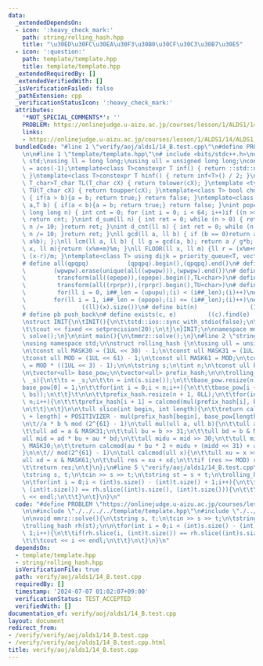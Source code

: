 ```yaml
---
data:
  _extendedDependsOn:
  - icon: ':heavy_check_mark:'
    path: string/rolling_hash.hpp
    title: "\u30ED\u30FC\u30EA\u30F3\u30B0\u30CF\u30C3\u30B7\u30E5"
  - icon: ':question:'
    path: template/template.hpp
    title: template/template.hpp
  _extendedRequiredBy: []
  _extendedVerifiedWith: []
  _isVerificationFailed: false
  _pathExtension: cpp
  _verificationStatusIcon: ':heavy_check_mark:'
  attributes:
    '*NOT_SPECIAL_COMMENTS*': ''
    PROBLEM: https://onlinejudge.u-aizu.ac.jp/courses/lesson/1/ALDS1/14/ALDS1_14_B
    links:
    - https://onlinejudge.u-aizu.ac.jp/courses/lesson/1/ALDS1/14/ALDS1_14_B
  bundledCode: "#line 1 \"verify/aoj/alds1/14_B.test.cpp\"\n#define PROBLEM \"https://onlinejudge.u-aizu.ac.jp/courses/lesson/1/ALDS1/14/ALDS1_14_B\"\
    \n\n#line 1 \"template/template.hpp\"\n# include <bits/stdc++.h>\nusing namespace\
    \ std;\nusing ll = long long;\nusing ull = unsigned long long;\nconst double pi\
    \ = acos(-1);\ntemplate<class T>constexpr T inf() { return ::std::numeric_limits<T>::max();\
    \ }\ntemplate<class T>constexpr T hinf() { return inf<T>() / 2; }\ntemplate <typename\
    \ T_char>T_char TL(T_char cX) { return tolower(cX); }\ntemplate <typename T_char>T_char\
    \ TU(T_char cX) { return toupper(cX); }\ntemplate<class T> bool chmin(T& a,T b)\
    \ { if(a > b){a = b; return true;} return false; }\ntemplate<class T> bool chmax(T&\
    \ a,T b) { if(a < b){a = b; return true;} return false; }\nint popcnt(unsigned\
    \ long long n) { int cnt = 0; for (int i = 0; i < 64; i++)if ((n >> i) & 1)cnt++;\
    \ return cnt; }\nint d_sum(ll n) { int ret = 0; while (n > 0) { ret += n % 10;\
    \ n /= 10; }return ret; }\nint d_cnt(ll n) { int ret = 0; while (n > 0) { ret++;\
    \ n /= 10; }return ret; }\nll gcd(ll a, ll b) { if (b == 0)return a; return gcd(b,\
    \ a%b); };\nll lcm(ll a, ll b) { ll g = gcd(a, b); return a / g*b; };\nll MOD(ll\
    \ x, ll m){return (x%m+m)%m; }\nll FLOOR(ll x, ll m) {ll r = (x%m+m)%m; return\
    \ (x-r)/m; }\ntemplate<class T> using dijk = priority_queue<T, vector<T>, greater<T>>;\n\
    # define all(qpqpq)           (qpqpq).begin(),(qpqpq).end()\n# define UNIQUE(wpwpw)\
    \        (wpwpw).erase(unique(all((wpwpw))),(wpwpw).end())\n# define LOWER(epepe)\
    \         transform(all((epepe)),(epepe).begin(),TL<char>)\n# define UPPER(rprpr)\
    \         transform(all((rprpr)),(rprpr).begin(),TU<char>)\n# define rep(i,upupu)\
    \         for(ll i = 0, i##_len = (upupu);(i) < (i##_len);(i)++)\n# define reps(i,opopo)\
    \        for(ll i = 1, i##_len = (opopo);(i) <= (i##_len);(i)++)\n# define len(x)\
    \                ((ll)(x).size())\n# define bit(n)               (1LL << (n))\n\
    # define pb push_back\n# define exists(c, e)         ((c).find(e) != (c).end())\n\
    \nstruct INIT{\n\tINIT(){\n\t\tstd::ios::sync_with_stdio(false);\n\t\tstd::cin.tie(0);\n\
    \t\tcout << fixed << setprecision(20);\n\t}\n}INIT;\n\nnamespace mmrz {\n\tvoid\
    \ solve();\n}\n\nint main(){\n\tmmrz::solve();\n}\n#line 2 \"string/rolling_hash.hpp\"\
    \nusing namespace std;\n\nstruct rolling_hash {\n\tusing ull = unsigned long long;\n\
    \n\tconst ull MASK30 = (1UL << 30) - 1;\n\tconst ull MASK31 = (1UL << 31) - 1;\n\
    \tconst ull MOD = (1UL << 61) - 1;\n\tconst ull MASK61 = MOD;\n\tconst ull POSITIVIZER\
    \ = MOD * ((1UL << 3) - 1);\n\n\tstring s;\n\tint n;\n\tconst ull bs = 23948798;\n\
    \n\tvector<ull> base_pow;\n\tvector<ull> prefix_hash;\n\n\trolling_hash(string\
    \ _s){\n\t\ts = _s;\n\t\tn = int(s.size());\n\t\tbase_pow.resize(n + 1);\n\t\t\
    base_pow[0] = 1;\n\t\tfor(int i = 0;i < n;i++){\n\t\t\tbase_pow[i + 1] = calcmod(mul(base_pow[i],\
    \ bs));\n\t\t}\t\n\n\t\tprefix_hash.resize(n + 1, 0LL);\n\t\tfor(int i = 0;i <\
    \ n;i++){\n\t\t\tprefix_hash[i + 1] = calcmod(mul(prefix_hash[i], bs) + s[i]);\t\
    \n\t\t}\n\t}\n\n\tull slice(int begin, int length){\n\t\treturn calcmod(prefix_hash[begin\
    \ + length] + POSITIVIZER - mul(prefix_hash[begin], base_pow[length]));\n\t}\n\
    \n\t//a * b % mod (2^{61} - 1)\n\tull mul(ull a, ull b){\n\t\tull au = a >> 31;\n\
    \t\tull ad = a & MASK31;\n\t\tull bu = b >> 31;\n\t\tull bd = b & MASK31;\n\t\t\
    ull mid = ad * bu + au * bd;\n\t\tull midu = mid >> 30;\n\t\tull midd = mid &\
    \ MASK30;\n\t\treturn calcmod(au * bu * 2 + midu + (midd << 31) + ad * bd);\n\t\
    }\n\n\t// mod(2^{61} - 1)\n\tull calcmod(ull x){\n\t\tull xu = x >> 61;\n\t\t\
    ull xd = x & MASK61;\n\t\tull res = xu + xd;\n\t\tif (res >= MOD) res -= MOD;\n\
    \t\treturn res;\n\t}\n};\n#line 5 \"verify/aoj/alds1/14_B.test.cpp\"\n\nvoid mmrz::solve(){\n\
    \tstring s, t;\n\tcin >> s >> t;\n\tstring st = s + t;\n\trolling_hash rh(st);\n\
    \n\tfor(int i = 0;i < (int)s.size() - (int)t.size() + 1;i++){\n\t\tif(rh.slice(i,\
    \ (int)t.size()) == rh.slice((int)s.size(), (int)t.size())){\n\t\t\tcout << i\
    \ << endl;\n\t\t}\n\t}\n}\n"
  code: "#define PROBLEM \"https://onlinejudge.u-aizu.ac.jp/courses/lesson/1/ALDS1/14/ALDS1_14_B\"\
    \n\n#include \"./../../../template/template.hpp\"\n#include \"./../../../string/rolling_hash.hpp\"\
    \n\nvoid mmrz::solve(){\n\tstring s, t;\n\tcin >> s >> t;\n\tstring st = s + t;\n\
    \trolling_hash rh(st);\n\n\tfor(int i = 0;i < (int)s.size() - (int)t.size() +\
    \ 1;i++){\n\t\tif(rh.slice(i, (int)t.size()) == rh.slice((int)s.size(), (int)t.size())){\n\
    \t\t\tcout << i << endl;\n\t\t}\n\t}\n}\n"
  dependsOn:
  - template/template.hpp
  - string/rolling_hash.hpp
  isVerificationFile: true
  path: verify/aoj/alds1/14_B.test.cpp
  requiredBy: []
  timestamp: '2024-07-07 01:02:07+09:00'
  verificationStatus: TEST_ACCEPTED
  verifiedWith: []
documentation_of: verify/aoj/alds1/14_B.test.cpp
layout: document
redirect_from:
- /verify/verify/aoj/alds1/14_B.test.cpp
- /verify/verify/aoj/alds1/14_B.test.cpp.html
title: verify/aoj/alds1/14_B.test.cpp
---
```

